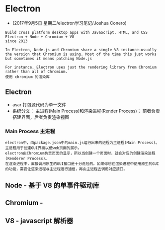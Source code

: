 # Electron 

- (2017年9月5日 星期二/electron学习笔记/Joshua Conero)



>
    Build cross platform desktop apps with JavaScript, HTML, and CSS 
    Electron + Node + Chromium + V8
    since 2013

    In Electron, Node.js and Chromium share a single V8 instance—usually the version that Chromium is using. Most of the time this just works but sometimes it means patching Node.js
    
    For instance, Electron uses just the rendering library from Chromium rather than all of Chromium.
    使用 chromium 的渲染库



## Electron    

-    asar   打包源代码为单一文件
-    系统分文： 主进程(Main Process)和渲染进程(Render Process)； 前者负责搭建界面，后者负责渲染视图




### Main Process 主进程

    electron中，由package.json中的main.js运行出来的进程为主进程(Main Process)。主进程用于创建GUI界面以便web页面的展示。
    electron由Chromium负责页面的显示，所以当创建一个页面时，就会对应的创建渲染进程(Renderer Process)。 
    在渲染进程中，直接调用原生的GUI接口是十分危险的。如果你想在渲染进程中使用原生的GUI的功能，需要让渲染进程与主进程进行通信，再由主进程去调用对应接口。



## Node  - 基于 V8 的单事件驱动库  



## Chromium -  





## V8    - javascript 解析器